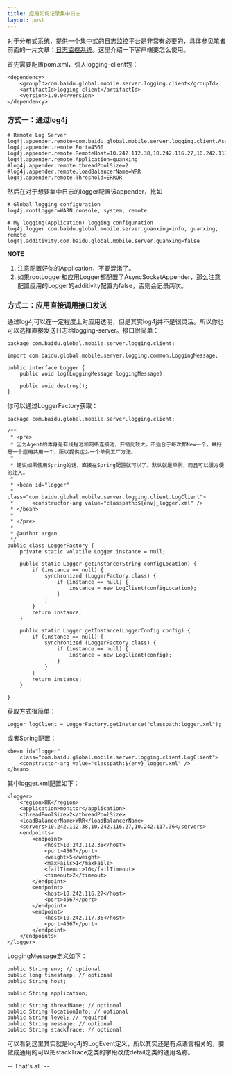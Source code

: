```yaml
---
title: 应用如何记录集中日志
layout: post
---
```



对于分布式系统，提供一个集中式的日志监控平台是非常有必要的，具体参见笔者前面的一片文章：[日志监控系统](http://arganzheng.life/log-monitoring.html)。这里介绍一下客户端要怎么使用。

首先需要配置pom.xml，引入logging-client包：

	<dependency>
		<groupId>com.baidu.global.mobile.server.logging.client</groupId>
		<artifactId>logging-client</artifactId>
		<version>1.0.0</version>
	</dependency>


### 方式一：通过log4j

	# Remote Log Server
	log4j.appender.remote=com.baidu.global.mobile.server.logging.client.AsyncSocketAppender
	log4j.appender.remote.Port=4560
	log4j.appender.remote.RemoteHost=10.242.112.38,10.242.116.27,10.242.117.36
	log4j.appender.remote.Application=guanxing
	#log4j.appender.remote.threadPoolSize=2
	#log4j.appender.remote.loadBalancerName=WRR
	log4j.appender.remote.Threshold=ERROR

然后在对于想要集中日志的logger配置该appender，比如

	# Global logging configuration
	log4j.rootLogger=WARN,console, system, remote

	# My logging(Application) logging configuration
	log4j.logger.com.baidu.global.mobile.server.guanxing=info, guanxing, remote
	log4j.additivity.com.baidu.global.mobile.server.guanxing=false


**NOTE**

1. 注意配置好你的Application，不要混淆了。
2. 如果rootLogger和应用Logger都配置了AsyncSocketAppender，那么注意配置应用的Logger的additivity配置为false，否则会记录两次。


### 方式二：应用直接调用接口发送

通过log4j可以在一定程度上对应用透明，但是其实log4j并不是很灵活。所以你也可以选择直接发送日志给logging-server。接口很简单：

	package com.baidu.global.mobile.server.logging.client;
	
	import com.baidu.global.mobile.server.logging.common.LoggingMessage;
	
	public interface Logger {
		public void log(LoggingMessage loggingMessage);
	
		public void destroy();
	}

你可以通过LoggerFactory获取：

	package com.baidu.global.mobile.server.logging.client;
	
	/**
	 * <pre>
	 * 因为Agent的本身是有线程池和网络连接池，开销比较大，不适合于每次都New一个，最好是一个应用共用一个，所以提供这么一个单例工厂方法。
	 * 
	 * 建议如果使用Spring的话，直接在Spring配置就可以了。默认就是单例，而且可以很方便的注入。
	 * 
	 * <bean id="logger"
	 * 		class="com.baidu.global.mobile.server.logging.client.LogClient">
	 * 		<constructor-arg value="classpath:${env}_logger.xml" />
	 * </bean>
	 * 
	 * </pre>
	 * 
	 * @author argan
	 */
	public class LoggerFactory {
		private static volatile Logger instance = null;
	
		public static Logger getInstance(String configLocation) {
			if (instance == null) {
				synchronized (LoggerFactory.class) {
					if (instance == null) {
						instance = new LogClient(configLocation);
					}
				}
			}
			return instance;
		}
	
		public static Logger getInstance(LoggerConfig config) {
			if (instance == null) {
				synchronized (LoggerFactory.class) {
					if (instance == null) {
						instance = new LogClient(config);
					}
				}
			}
			return instance;
		}
	
	}

获取方式很简单：

	Logger logClient = LoggerFactory.getInstance("classpath:logger.xml");

或者Spring配置：

	<bean id="logger"
  		class="com.baidu.global.mobile.server.logging.client.LogClient">
 		<constructor-arg value="classpath:${env}_logger.xml" />
 	</bean>

其中logger.xml配置如下：

	<logger>
		<region>HK</region>
		<application>monitor</application>
		<threadPoolSize>2</threadPoolSize>
		<loadBalancerName>WRR</loadBalancerName>
		<servers>10.242.112.38,10.242.116.27,10.242.117.36</servers>
		<endpoints>
			<endpoint>
				<host>10.242.112.38</host>
				<port>4567</port>
				<weight>5</weight>
				<maxFails>1</maxFails>
				<failTimeout>10</failTimeout>
				<timeout>2</timeout>
			</endpoint>
			<endpoint>
				<host>10.242.116.27</host>
				<port>4567</port>
			</endpoint>
			<endpoint>
				<host>10.242.117.36</host>
				<port>4567</port>
			</endpoint>
		</endpoints>
	</logger>

LoggingMessage定义如下：

	public String env; // optional
	public long timestamp; // optional
	public String host;
	
	public String application; 

	public String threadName; // optional
	public String locationInfo; // optional
	public String level; // required
	public String message; // optional
	public String stackTrace; // optional	

可以看到这里其实就是log4j的LogEvent定义，所以其实还是有点语言相关的，要做成通用的可以把stackTrace之类的字段改成detail之类的通用名称。

-- That's all. --

